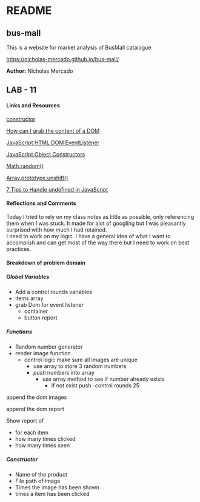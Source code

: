 # README

## bus-mall

This is a website for market analysis of BusMall catalogue.

https://nicholas-mercado.github.io/bus-mall/

__Author:__ Nicholas Mercado

## LAB - 11

#### __Links and Resources__

[constructor](https://developer.mozilla.org/en-US/docs/Web/JavaScript/Reference/Classes/constructor)

[How can I grab the content of a DOM](https://stackoverflow.com/questions/60326877/how-can-i-grab-the-content-of-a-dom-element-only-once-if-selecting-an-entire-tre)

[JavaScript HTML DOM EventListener](https://www.w3schools.com/js/js_htmldom_eventlistener.asp)

[JavaScript Object Constructors](https://www.w3schools.com/js/js_object_constructors.asp)

[Math.random()](https://developer.mozilla.org/en-US/docs/Web/JavaScript/Reference/Global_Objects/Math/random)

[Array.prototype.unshift()](https://developer.mozilla.org/en-US/docs/Web/JavaScript/Reference/Global_Objects/Array/unshift)

[7 Tips to Handle undefined in JavaScript](https://dmitripavlutin.com/7-tips-to-handle-undefined-in-javascript/)

#### __Reflections and Comments__

Today I tried to rely on my class notes as little as possible, only referencing them when I was stuck. It made for alot of googling but I was pleasantly surprised with how much I had retained. <br> 
I need to work on my logic. I have a general idea of what I want to accomplish and can get most of the way there but I need to work on best practices. 

#### Breakdown of problem domain

##### Global Variables

- Add a control rounds variables
- items array
- grab Dom for event listener
  - container
  - button report
  
##### Functions

- Random number generator
- render image function
  - control logic make sure all images are unique
    - use array to store 3 random numbers
    - *push* numbers into array
      - use array method to see if number already exists
        - if not exist push
-control rounds 25


append the dom images

append the dom report


Show report of 
  - for each item
  - how many times clicked
  - how many times seen
  
##### Constructor


- Name of the product
- File path of image
- Times the image has been shown
- times a item has been clicked
